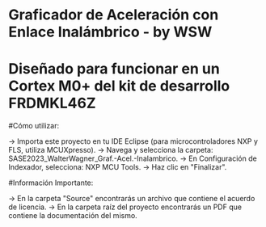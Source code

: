 # Graficador de Aceleración con Enlace Inalámbrico - by WSW
# Diseñado para funcionar en un Cortex M0+ del kit de desarrollo FRDMKL46Z

#Cómo utilizar:

-> Importa este proyecto en tu IDE Eclipse (para microcontroladores NXP y FLS, utiliza MCUXpresso).
-> Navega y selecciona la carpeta: SASE2023_WalterWagner_Graf.-Acel.-Inalambrico.
-> En Configuración de Indexador, selecciona: NXP MCU Tools.
-> Haz clic en "Finalizar".

#Información Importante:

-> En la carpeta "Source" encontrarás un archivo que contiene el acuerdo de licencia.
-> En la carpeta raíz del proyecto encontrarás un PDF que contiene la documentación del mismo.








